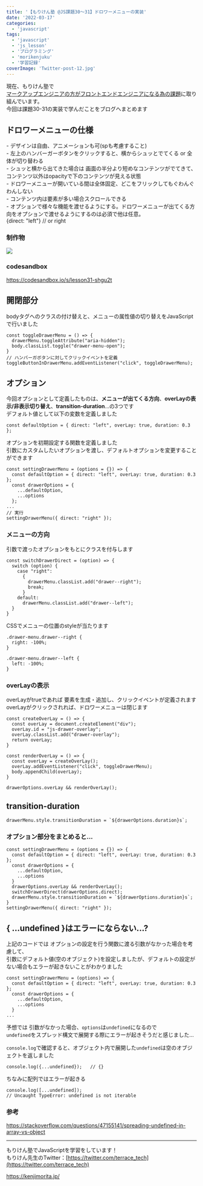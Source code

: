 ```yaml
---
title: '【もりけん塾 @JS課題30〜31】ドロワーメニューの実装'
date: '2022-03-17'
categories:
  - 'javascript'
tags:
  - 'javascript'
  - 'js_lesson'
  - 'プログラミング'
  - 'morikenjuku'
  - '学習記録'
coverImage: 'Twitter-post-12.jpg'
---
```


現在、もりけん塾で  
[マークアップエンジニアの方がフロントエンドエンジニアになる為の課題](https://github.com/kenmori/handsonFrontend/blob/master/work/markup/1.md)に取り組んでいます。  
今回は課題30-31の実装で学んだことをブログへまとめます

## ドロワーメニューの仕様

\- デザインは自由、アニメーションも可(spも考慮すること)  
\- 左上のハンバーガーボタンをクリックすると、横からシュッとでてくる or 全体が切り替わる  
\- シュッと横から出てきた場合は 画面の半分より短めなコンテンツがでてきて、コンテンツ以外はopacityで下のコンテンツが見える状態  
_\-_ ドロワーメニューが開いている間は全体固定、どこをフリックしてもぐわんぐわんしない  
\- コンテンツ内は要素が多い場合スクロールできる  
\- オプションで様々な機能を渡せるようにする。ドロワーメニューが出てくる方向をオプションで渡せるようにするのは必須で他は任意。  
{direct: "left"} // or right

### 制作物

![](/images/d46622f85a9cc09f1bed230653a58c57.gif)

### codesandbox

https://codesandbox.io/s/lesson31-shgu2t

## 開閉部分

bodyタグへのクラスの付け替えと、メニューの属性値の切り替えをJavaScriptで行いました

```
const toggleDrawerMenu = () => {
  drawerMenu.toggleAttribute("aria-hidden");
  body.classList.toggle("drawer-menu-open");
}
// ハンバーガボタンに対してクリックイベントを定義
toggleButtonInDrawerMenu.addEventListener("click", toggleDrawerMenu);
```

## オプション

今回オプションとして定義したものは、**メニューが出てくる方向**、**overLayの表示/非表示切り替え**、**transition-duration**...の3つです  
デフォルト値として以下の変数を定義しました

```
const defaultOption = { direct: "left", overLay: true, duration: 0.3 };
```

オプションを初期設定する関数を定義しました  
引数にカスタムしたいオプションを渡し、デフォルトオプションを変更することができます

```
const settingDrawerMenu = (options = {}) => {
  const defaultOption = { direct: "left", overLay: true, duration: 0.3 };
  const drawerOptions = {
    ...defaultOption,
    ...options
  };
...
// 実行
settingDrawerMenu({ direct: "right" });
```

### メニューの方向

引数で渡ったオプションをもとにクラスを付与します

```
const switchDrawerDirect = (option) => {
  switch (option) {
    case "right":
      {
        drawerMenu.classList.add("drawer--right");
        break;
      }
    default:
      drawerMenu.classList.add("drawer--left");
  }
}
```

CSSでメニューの位置のstyleが当たります

```
.drawer-menu.drawer--right {
  right: -100%;
}

.drawer-menu.drawer--left {
  left: -100%;
}
```

### overLayの表示

overLayがtrueであれば 要素を生成・追加し、クリックイベントが定義されます  
overLayがクリックされれば、ドロワーメニューは閉じます

```
const createOverLay = () => {
  const overLay = document.createElement("div");
  overLay.id = "js-drawer-overlay";
  overLay.classList.add("drawer-overlay");
  return overLay;
}

const renderOverLay = () => {
  const overLay = createOverLay();
  overLay.addEventListener("click", toggleDrawerMenu);
  body.appendChild(overLay);
}

drawerOptions.overLay && renderOverLay();
```

## **transition-duration**

```
drawerMenu.style.transitionDuration = `${drawerOptions.duration}s`;
```

### オプション部分をまとめると...

```
const settingDrawerMenu = (options = {}) => {
  const defaultOption = { direct: "left", overLay: true, duration: 0.3 };
  const drawerOptions = {
    ...defaultOption,
    ...options
  }
  drawerOptions.overLay && renderOverLay();
  switchDrawerDirect(drawerOptions.direct);
  drawerMenu.style.transitionDuration = `${drawerOptions.duration}s`;
}
settingDrawerMenu({ direct: "right" });
```

## { ...undefined }はエラーにならない...?

上記のコードでは オプションの設定を行う関数に渡る引数がなかった場合を考慮して、  
引数にデフォルト値(空のオブジェクト)を設定しましたが、デフォルトの設定がない場合もエラーが起きないことがわかりました

```
const settingDrawerMenu = (options) => {
  const defaultOption = { direct: "left", overLay: true, duration: 0.3 };
  const drawerOptions = {
    ...defaultOption,
    ...options
  }
...
```

予想では 引数がなかった場合、`options`は`undefined`になるので  
`undefined`をスプレッド構文で展開する際にエラーが起きそうだと感じました...

`console.log`で確認すると、オブジェクト内で展開した`undefined`は空のオブジェクトを返しました

```
console.log({...undefined});   // {}
```

ちなみに配列ではエラーが起きる

```
console.log([...undefined]);
// Uncaught TypeError: undefined is not iterable
```

### 参考

https://stackoverflow.com/questions/47155141/spreading-undefined-in-array-vs-object

---

もりけん塾でJavaScriptを学習をしています！  
もりけん先生のTwitter：[https://twitter.com/terrace_tech](https://twitter.com/terrace_tech)

https://kenjimorita.jp/
